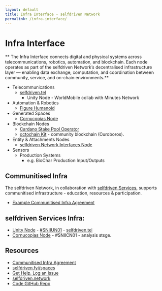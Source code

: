 ```yaml
---
layout: default
title: Infra Interface - selfdriven Network
permalink: /infra-interface/
---
```


# Infra Interface

** The Infra Interface connects digital and physical systems across telecommunications, robotics, automation, and blockchain. Each node operates as part of the selfdriven Network’s decentralised infrastructure layer — enabling data exchange, computation, and coordination between community, service, and on-chain environments.**

- Telecommunications
   - [selfdriven.tel](https://selfdriven.tel)
      - Unity Node - WorldMobile collab with Minutes Network 
- Automation & Robotics
   - [Figure Humanoid](https://youtube.com/@figureai)
- Generated Spaces
   - [Cornucopias Node](https://copiwiki.cornucopias.io/the-company/technology/copi-nodes/copi-file-node)
- Blockchain Nodes
   - [Cardano Stake Pool Operator](https://cardano.org/stake-pool-operation/)
   - [octochain Kit](https://octomics.io/octochain-kit) - community blockchain (Ouroboros).
- Entity & Attachments Nodes
   - [selfdriven Network Interfaces Node](/interfaces-node/)
- Sensors
   - Production Systems
      - e.g. BioChar Production Input/Outputs
   
## Communitised Infra
The selfdriven Network, in collaboration with [selfdriven Services](https://selfdriven.services), supports communitised infrastructure - education, resources & participation.
- [Example Communitised Infra Agreement](/infra-interface/communitised-agreement)

## selfdriven Services Infra:
- [Unity Node](https://unitynodes.io) - [#SNIIUN01](https://adastat.net/policies/269366d093249b0cac98fa9fcbc374578429534e3b7adeac09f081e3) - [selfdriven.tel](https://selfdriven.tel)
- [Cornucopias Node](https://copiwiki.cornucopias.io/the-company/technology/copi-nodes) - #SNIICN01 - analysis stsge.

## Resources
- [Communitised Infra Agreement](/infra-interface/communitised-agreement)
- [selfdriven.fyi/spaces](https://selfdriven.fyi/spaces)
- [Get Help, Log an Issue](https://github.com/selfdriven-foundation/selfdriven-network/issues)
- [selfdriven.network](https://selfdriven.network)  
- [Code GitHub Repo](https://github.com/selfdriven-tech/interface-infra)